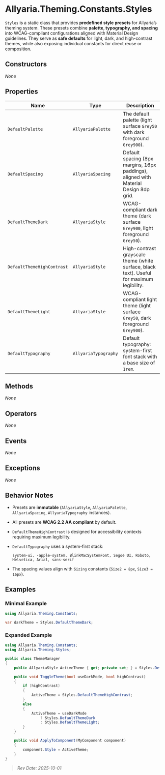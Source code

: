 # Allyaria.Theming.Constants.Styles

`Styles` is a static class that provides **predefined style presets** for Allyaria’s theming system.
These presets combine **palette, typography, and spacing** into WCAG-compliant configurations aligned with Material
Design guidelines.
They serve as **safe defaults** for light, dark, and high-contrast themes, while also exposing individual constants for
direct reuse or composition.

## Constructors

*None*

## Properties

| Name                       | Type                 | Description                                                                               |
|----------------------------|----------------------|-------------------------------------------------------------------------------------------|
| `DefaultPalette`           | `AllyariaPalette`    | The default palette (light surface `Grey50` with dark foreground `Grey900`).              |
| `DefaultSpacing`           | `AllyariaSpacing`    | Default spacing (8px margins, 16px paddings), aligned with Material Design 8dp grid.      |
| `DefaultThemeDark`         | `AllyariaStyle`      | WCAG-compliant dark theme (dark surface `Grey900`, light foreground `Grey50`).            |
| `DefaultThemeHighContrast` | `AllyariaStyle`      | High-contrast grayscale theme (white surface, black text). Useful for maximum legibility. |
| `DefaultThemeLight`        | `AllyariaStyle`      | WCAG-compliant light theme (light surface `Grey50`, dark foreground `Grey900`).           |
| `DefaultTypography`        | `AllyariaTypography` | Default typography: system-first font stack with a base size of `1rem`.                   |

## Methods

*None*

## Operators

*None*

## Events

*None*

## Exceptions

*None*

## Behavior Notes

* Presets are **immutable** (`AllyariaStyle`, `AllyariaPalette`, `AllyariaSpacing`, `AllyariaTypography` instances).
* All presets are **WCAG 2.2 AA compliant** by default.
* `DefaultThemeHighContrast` is designed for accessibility contexts requiring maximum legibility.
* `DefaultTypography` uses a system-first stack:

  ```
  system-ui, -apple-system, BlinkMacSystemFont, Segoe UI, Roboto, Helvetica, Arial, sans-serif
  ```
* The spacing values align with `Sizing` constants (`Size2 = 8px`, `Size3 = 16px`).

## Examples

### Minimal Example

```csharp
using Allyaria.Theming.Constants;

var darkTheme = Styles.DefaultThemeDark;
```

### Expanded Example

```csharp
using Allyaria.Theming.Constants;
using Allyaria.Theming.Styles;

public class ThemeManager
{
    public AllyariaStyle ActiveTheme { get; private set; } = Styles.DefaultThemeLight;

    public void ToggleTheme(bool useDarkMode, bool highContrast)
    {
        if (highContrast)
        {
            ActiveTheme = Styles.DefaultThemeHighContrast;
        }
        else
        {
            ActiveTheme = useDarkMode 
                ? Styles.DefaultThemeDark
                : Styles.DefaultThemeLight;
        }
    }

    public void ApplyToComponent(MyComponent component)
    {
        component.Style = ActiveTheme;
    }
}
```

> *Rev Date: 2025-10-01*
